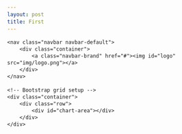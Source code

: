```yaml
---
layout: post
title: First
---
```


<html>
<head>
    <meta charset="utf-8">
    <meta name="description" content="">
    <title>Star Break Coffee</title>
    <!-- Bootstrap -->
    <link rel="stylesheet" href="css/bootstrap.min.css">
    <!-- Custom styling -->
    <link rel="stylesheet" href="css/style.css">
</head>

<body>

    <nav class="navbar navbar-default">
        <div class="container">
            <a class="navbar-brand" href="#"><img id="logo" src="img/logo.png"></a>      
        </div>
    </nav>

    <!-- Bootstrap grid setup -->
    <div class="container">
        <div class="row">
            <div id="chart-area"></div>
        </div>
    </div>

<!-- External JS libraries -->
<script src="js/d3.js"></script>
<!-- Custom JS -->
<script src="js/main.js"></script>

</body>
</html>









